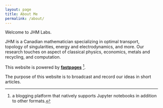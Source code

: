 ```yaml
---
layout: page
title: About Me
permalink: /about/
---
```


Welcome to JHM Labs.

JHM is a Canadian mathematician specializing in optimal transport, topology of singularities, energy and electrodynamics, and more. Our research touches on aspect of classical physics, economics, metals and recycling, and computation. 

This website is powered by **[fastpages](https://github.com/fastai/fastpages)** [^1]. 

The purpose of this website is to broadcast and record our ideas in short articles. 

[^1]:a blogging platform that natively supports Jupyter notebooks in addition to other formats.
